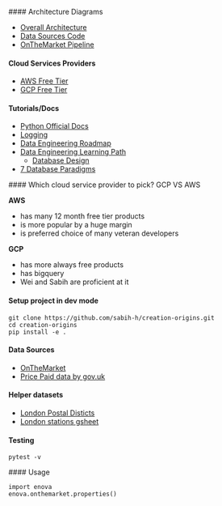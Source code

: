 #### Architecture Diagrams
- [Overall Architecture](https://app.diagrams.net/#G1u6movWe56NhjL4cRbYz5LUSHnYTF-qO1)
- [Data Sources Code](https://lucid.app/lucidchart/invitations/accept/47b854b5-905e-4b80-afd0-e7d3657a2dd8)
- [OnTheMarket Pipeline](https://drive.google.com/file/d/1LAIS6I_fxpi65tiTe7pjz1tlCuDe8lMU/view?usp=sharing)

#### Cloud Services Providers
- [AWS Free Tier](https://aws.amazon.com/free)
- [GCP Free Tier](https://cloud.google.com/free)


#### Tutorials/Docs
- [Python Official Docs](https://docs.python.org/3/tutorial/)
- [Logging](https://www.youtube.com/watch?v=jxmzY9soFXg)
- [Data Engineering Roadmap](https://github.com/datastacktv/data-engineer-roadmap)
- [Data Engineering Learning Path](https://awesomedataengineering.com/)
	- [Database Design](https://www.youtube.com/watch?v=ztHopE5Wnpc)
- [7 Database Paradigms](https://www.youtube.com/watch?v=W2Z7fbCLSTw)


#### Which cloud service provider to pick? GCP VS AWS

**AWS**

- has many 12 month free tier products
- is more popular by a huge margin
- is preferred choice of many veteran developers

**GCP**

- has more always free products
- has bigquery
- Wei and Sabih are proficient at it


#### Setup project in dev mode

```
git clone https://github.com/sabih-h/creation-origins.git
cd creation-origins
pip install -e .
```

#### Data Sources

- [OnTheMarket](https://www.onthemarket.com/)
- [Price Paid data by gov.uk](https://www.gov.uk/government/statistical-data-sets/price-paid-data-downloads)


#### Helper datasets
- [London Postal Disticts](https://en.wikipedia.org/wiki/London_postal_district)
- [London stations gsheet](https://docs.google.com/spreadsheets/d/1t0u72RGnsKnsuOpH0XYOYnYBXA6g6E5g0oCDd1yJygc/edit#gid=1379759481)


#### Testing
`pytest -v`


#### Usage
```
import enova
enova.onthemarket.properties()


```
